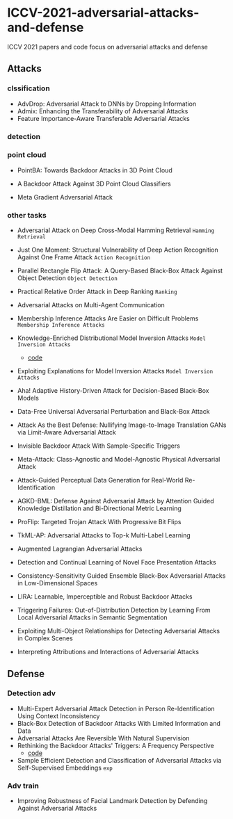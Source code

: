 # ICCV-2021-adversarial-attacks-and-defense
ICCV 2021 papers and code focus on adversarial attacks and defense

## Attacks

### clssification
* AdvDrop: Adversarial Attack to DNNs by Dropping Information
* Admix: Enhancing the Transferability of Adversarial Attacks
* Feature Importance-Aware Transferable Adversarial Attacks

### detection

### point cloud 
* PointBA: Towards Backdoor Attacks in 3D Point Cloud
* A Backdoor Attack Against 3D Point Cloud Classifiers

* Meta Gradient Adversarial Attack

### other tasks
* Adversarial Attack on Deep Cross-Modal Hamming Retrieval `Hamming Retrieval`

* Just One Moment: Structural Vulnerability of Deep Action Recognition Against One Frame Attack `Action Recognition`

* Parallel Rectangle Flip Attack: A Query-Based Black-Box Attack Against Object Detection `Object Detection`

* Practical Relative Order Attack in Deep Ranking `Ranking`

* Adversarial Attacks on Multi-Agent Communication

* Membership Inference Attacks Are Easier on Difficult Problems `Membership Inference Attacks`

* Knowledge-Enriched Distributional Model Inversion Attacks `Model Inversion Attacks`
  * [code]( https://github.com/SCccc21/Knowledge-Enriched-DMI)
* Exploiting Explanations for Model Inversion Attacks `Model Inversion Attacks`
* Aha! Adaptive History-Driven Attack for Decision-Based Black-Box Models





* Data-Free Universal Adversarial Perturbation and Black-Box Attack


* Attack As the Best Defense: Nullifying Image-to-Image Translation GANs via Limit-Aware Adversarial Attack


* Invisible Backdoor Attack With Sample-Specific Triggers


* Meta-Attack: Class-Agnostic and Model-Agnostic Physical Adversarial Attack


* Attack-Guided Perceptual Data Generation for Real-World Re-Identification


* AGKD-BML: Defense Against Adversarial Attack by Attention Guided Knowledge Distillation and Bi-Directional Metric Learning

* ProFlip: Targeted Trojan Attack With Progressive Bit Flips






* TkML-AP: Adversarial Attacks to Top-k Multi-Label Learning


* Augmented Lagrangian Adversarial Attacks


* Detection and Continual Learning of Novel Face Presentation Attacks


* Consistency-Sensitivity Guided Ensemble Black-Box Adversarial Attacks in Low-Dimensional Spaces

* LIRA: Learnable, Imperceptible and Robust Backdoor Attacks


* Triggering Failures: Out-of-Distribution Detection by Learning From Local Adversarial Attacks in Semantic Segmentation

* Exploiting Multi-Object Relationships for Detecting Adversarial Attacks in Complex Scenes





* Interpreting Attributions and Interactions of Adversarial Attacks

## Defense

### Detection adv
* Multi-Expert Adversarial Attack Detection in Person Re-Identification Using Context Inconsistency
* Black-Box Detection of Backdoor Attacks With Limited Information and Data
* Adversarial Attacks Are Reversible With Natural Supervision
* Rethinking the Backdoor Attacks' Triggers: A Frequency Perspective
  * [code](https://github.com/YiZeng623/frequency-backdoor) 
* Sample Efficient Detection and Classification of Adversarial Attacks via Self-Supervised Embeddings   `exp`

### Adv train
* Improving Robustness of Facial Landmark Detection by Defending Against Adversarial Attacks







